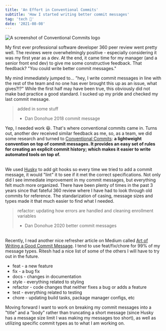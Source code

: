 ```yaml
---
title: 'An Effort in Conventional Commits'
subtitle: 'How I started writing better commit messages'
tag: 'tech 🤖'
date: '2021-08-08'
---
```


![A screenshot of Conventional Commits logo](/images/posts/conventional-commits/conv-commits.png 'A screenshot of Conventional Commits logo')

My first ever professional software developer 360 peer review went pretty well. The reviews were overwhelmingly positive - especially considering it was my first year as a dev. At the end, it came time for my manager (and a senior front end dev) to give me some constructive feedback. That feedback? "You could write better commit messages."

My mind immediately jumped to... "hey, I write commit messages in line with the rest of the team and no one has ever brought this up as an issue, what gives?!?" While the first half may have been true, this obviously did not make bad practice a good standard. I sucked up my pride and checked my last commit message.

> added in some stuff
>
> - Dan Donohue 2018 commit message

Yep, I needed work 😆. That's where conventional commits came in. Turns out, another dev received similar feedback as me, so, as a team, we did some research and turned to [Conventional Commits](https://www.conventionalcommits.org/): **a lightweight convention on top of commit messages. It provides an easy set of rules for creating an explicit commit history; which makes it easier to write automated tools on top of.**

\
We used [Husky](https://www.npmjs.com/package/husky) to add git hooks so every time we tried to add a commit message, it would "lint" it to see if it met the correct specifications. Not only did I see immediate improvement in my commit messages, but everything felt much more organized. There have been plenty of times in the past 3 years since that fateful 360 review where I have had to look through old commits for reference. The standarization of casing, message sizes and types made it that much easier to find what I needed.

> refactor: updating how errors are handled and cleaning enrollment variables
>
> - Dan Donohue 2020 better commit messages

\
Recently, I read another nice refresher article on Medium called [Art of Writing a Good Commit Message](https://dev.to/wordssaysalot/art-of-writing-a-good-commit-message-56o7). I tend to use feat/fix/chore for 99% of my message types. Ritesh had a nice list of some of the others I will have to try out in the future.

- feat - a new feature
- fix - a bug fix
- docs - changes in documentation
- style - everything related to styling
- refactor - code changes that neither fixes a bug or adds a feature
- test - everything related to testing
- chore - updating build tasks, package manager configs, etc

Moving forward I want to work on breaking my commit messages into a "title" and a "body" rather than truncating a short message (since Husky has a message size limit I was making my messages too short), as well as utilizing specific commit types as to what I am working on.
